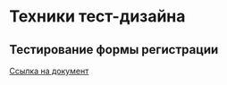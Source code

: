 # Техники тест-дизайна
## Тестирование формы регистрации
[Ссылка на документ](https://docs.google.com/spreadsheets/d/1kOES_J2cZ3c9uZURFuy6jln4MKbFEp2u7roONw7mWPY/edit?gid=0#gid=0)

